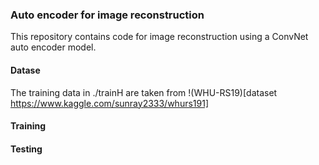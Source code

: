 ### Auto encoder for image reconstruction
This repository contains code for image reconstruction using a ConvNet auto encoder model.

#### Datase
The training data in ./trainH are taken from !(WHU-RS19)[dataset https://www.kaggle.com/sunray2333/whurs191]

#### Training

#### Testing
